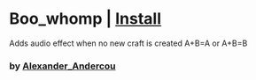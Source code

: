 # Boo_whomp | [Install](https://raw.githubusercontent.com/InfiniteCraftCommunity/userscripts/master/userscripts/24sandualexandru/Boo_Whomp/index.user.js)
Adds audio effect when no new craft is created A+B=A or A+B=B
### by [Alexander_Andercou](https://github.com/24sanduAlexandru)
